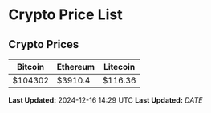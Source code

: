 # Crypto Price List

## Crypto Prices
| Bitcoin | Ethereum | Litecoin |
| ------- | -------- | -------- |
| $104302 | $3910.4 | $116.36 |
**Last Updated:** 2024-12-16 14:29 UTC
**Last Updated:** $DATE$

